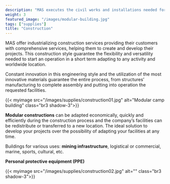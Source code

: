 ```yaml
---
description: "MAS executes the civil works and installations needed for your project, as well as reinforcement and rehabilitation works."
weight: 3
featured_image: "/images/modular-building.jpg"
tags: ["supplies"]
title: "Construction"
---
```

MAS offer industrializing construction services providing their customers with comprehensive services, helping them to create and develop their projects. This construction style guarantee the flexibility and versatility needed to start an operation in a short term adapting to any activity and worldwide location.

Constant innovation in this engineering style and the utilization of the most innovative materials guarantee the entire process, from structures’ manufacturing to complete assembly and putting into operation the requested facilities.

{{< myimage src="/images/supplies/construction01.jpg" alt="Modular camp building" class="br3 shadow-3">}}

**Modular constructions** can be adapted economically, quickly and efficiently during the construction process and the company’s facilities can be redistribute or transferred to a new location. The ideal solution to develop your projects over the possibility of adapting your facilities at any time.

Buildings for various uses: **mining infrastructure**, logistical or commercial, marine, sports, cultural, etc.

**Personal protective equipment (PPE)**

{{< myimage src="/images/supplies/construction02.jpg" alt="" class="br3 shadow-3">}}
